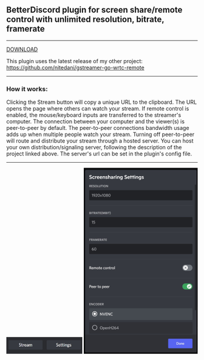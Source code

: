 BetterDiscord plugin for screen share/remote control with unlimited resolution, bitrate, framerate
---
<hr/>

[DOWNLOAD](https://raw.githubusercontent.com/nitedani/better-discord-screenshare/main/apps/screensharing/dist/Screensharing.plugin.js)


This plugin uses the latest release of my other project: https://github.com/nitedani/gstreamer-go-wrtc-remote
<hr/>

<h3>How it works:</h3>



Clicking the Stream button will copy a unique URL to the clipboard. The URL opens the page where others can watch your stream. If remote control is enabled, the mouse/keyboard inputs are transferred to the streamer's computer. The connection between your computer and the viewer(s) is peer-to-peer by default. The peer-to-peer connections bandwidth usage adds up when multiple people watch your stream. Turning off peer-to-peer will route and distribute your stream through a hosted server. You can host your own distribution/signaling server, following the description of the project linked above. The server's url can be set in the plugin's config file.
<hr/>
<img src="docs/images/buttons.jpg" alt="drawing" width="200"/>

<img src="docs/images/settings.jpg" alt="drawing" width="300"/>




